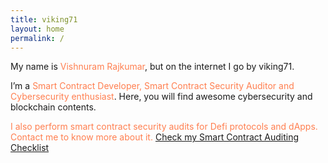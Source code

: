 ```yaml
---
title: viking71
layout: home
permalink: /
---
```


My name is <font color="coral">Vishnuram Rajkumar</font>, but on the internet I go by viking71.

I’m a <font color="coral">Smart Contract Developer, Smart Contract Security Auditor and Cybersecurity enthusiast</font>. Here, you will find awesome cybersecurity and blockchain contents.

<font color="coral">I also perform smart contract security audits for Defi protocols and dApps. Contact me to know more about it. <a href="https://github.com/vishnuram1999/Smart-Contract-Auditing-Checklist">Check my Smart Contract Auditing Checklist</a></font>
